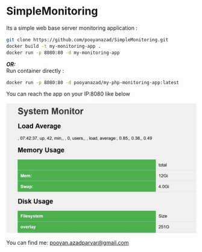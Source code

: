 # SimpleMonitoring
Its a simple web base server monitoring application :<br />
```bash
git clone https://github.com/pooyanazad/SimpleMonitoring.git
docker build -t my-monitoring-app .
docker run -p 8080:80 -d my-monitoring-app
```
***OR:*** <br />
Run container directly : <br />
```bash
docker run -p 8080:80 -d pooyanazad/my-php-monitoring-app:latest
```
You can reach the app on your IP:8080 like below<br />
<br />
![Monitoring](https://github.com/pooyanazad/SimpleMonitoring/blob/main/imageOfMonitoring.JPG)

You can find me: pooyan.azadparvar@gmail.com
